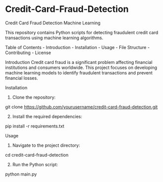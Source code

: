 # Credit-Card-Fraud-Detection
Credit Card Fraud Detection Machine Learning 

This repository contains Python scripts for detecting fraudulent credit card transactions using machine learning algorithms.

Table of Contents
    - Introduction
    - Installation
    - Usage
    - File Structure
    - Contributing
    - License

Introduction
Credit card fraud is a significant problem affecting financial institutions and consumers worldwide. This project focuses on developing machine learning models to identify fraudulent transactions and prevent financial losses.

Installation

1. Clone the repository:

git clone https://github.com/yourusername/credit-card-fraud-detection.git

2. Install the required dependencies:

pip install -r requirements.txt

Usage

1. Navigate to the project directory:

cd credit-card-fraud-detection

2. Run the Python script:

python main.py